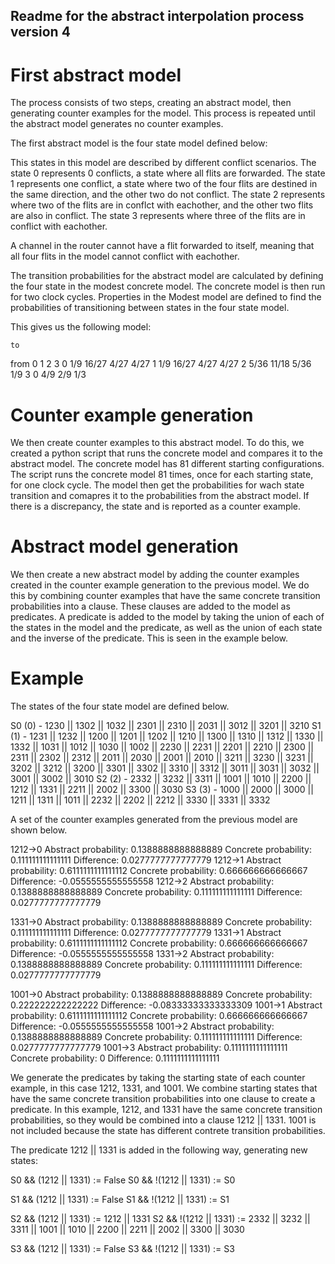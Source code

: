 ## Readme for the abstract interpolation process version 4

# First abstract model

The process consists of two steps, creating an abstract model, then generating counter examples for the model.
This process is repeated until the abstract model generates no counter examples.

The first abstract model is the four state model defined below:

This states in this model are described by different conflict scenarios. 
The state 0 represents 0 conflicts, a state where all flits are forwarded. 
The state 1 represents one conflict, a state where two of the four flits are destined in the same direction, and the other two do not conflict.
The state 2 represents where two of the flits are in conflct with eachother, and the other two flits are also in conflict.
The state 3 represents where three of the flits are in conflict with eachother.

A channel in the router cannot have a flit forwarded to itself, meaning that all four flits in the model cannot conflict with eachother.

The transition probabilities for the abstract model are calculated by defining the four state in the modest concrete model. The concrete model is then run for two clock cycles. Properties in the Modest model are defined to find the probabilities of transitioning between states in the four state model.

This gives us the following model:

	to
from	0	1	2	3
0	1/9	16/27	4/27	4/27
1	1/9	16/27	4/27	4/27
2	5/36	11/18	5/36	1/9
3	0	4/9	2/9	1/3

# Counter example generation

We then create counter examples to this abstract model. To do this, we created a python script that runs the concrete model and compares it to the abstract model. The concrete model has 81 different starting configurations. The script runs the concrete model 81 times, once for each starting state, for one clock cycle. The model then get the probabilities for wach state transition and comapres it to the probabilities from the abstract model. If there is a discrepancy, the state and is reported as a counter example.

# Abstract model generation

We then create a new abstract model by adding the counter examples created in the counter example generation to the previous model. We do this by combining counter examples that have the same concrete transition probabilities into a clause. These clauses are added to the model as predicates. A predicate is added to the model by taking the union of each of the states in the model and the predicate, as well as the union of each state and the inverse of the predicate. This is seen in the example below.

# Example
The states of the four state model are defined below.

S0 (0)	- 1230 || 1302 || 1032 || 2301 || 2310 || 2031 || 3012 || 3201 || 3210
S1 (1)	- 1231 || 1232 || 1200 || 1201 || 1202 || 1210 || 1300 || 1310 || 1312 || 1330 || 1332 || 1031 || 1012 || 1030 || 1002 || 2230 || 2231 || 2201 || 2210 || 2300 || 2311 || 2302 || 2312 || 2011 || 2030 || 2001 || 2010 || 3211 || 3230 || 3231 || 3202 || 3212 || 3200 || 3301 || 3302 || 3310 || 3312 || 3011 || 3031 || 3032 || 3001 || 3002 || 3010
S2 (2)	- 2332 || 3232 || 3311 || 1001 || 1010 || 2200 || 1212 || 1331 || 2211 || 2002 || 3300 || 3030
S3 (3)	- 1000 || 2000 || 3000 || 1211 || 1311 || 1011 || 2232 || 2202 || 2212 || 3330 || 3331 || 3332

A set of the counter examples generated from the previous model are shown below.

1212->0	Abstract probability: 0.1388888888888889	Concrete probability: 0.111111111111111	Difference: 0.0277777777777779
1212->1	Abstract probability: 0.6111111111111112	Concrete probability: 0.666666666666667	Difference: -0.0555555555555558
1212->2	Abstract probability: 0.1388888888888889	Concrete probability: 0.111111111111111	Difference: 0.0277777777777779

1331->0	Abstract probability: 0.1388888888888889	Concrete probability: 0.111111111111111	Difference: 0.0277777777777779
1331->1	Abstract probability: 0.6111111111111112	Concrete probability: 0.666666666666667	Difference: -0.0555555555555558
1331->2	Abstract probability: 0.1388888888888889	Concrete probability: 0.111111111111111	Difference: 0.0277777777777779

1001->0	Abstract probability: 0.1388888888888889	Concrete probability: 0.222222222222222	Difference: -0.08333333333333309
1001->1	Abstract probability: 0.6111111111111112	Concrete probability: 0.666666666666667	Difference: -0.0555555555555558
1001->2	Abstract probability: 0.1388888888888889	Concrete probability: 0.111111111111111	Difference: 0.0277777777777779
1001->3	Abstract probability: 0.1111111111111111	Concrete probability: 0	Difference: 0.1111111111111111

We generate the predicates by taking the starting state of each counter example, in this case 1212, 1331, and 1001. We combine starting states that have the same concrete transition probabilities into one clause to create a predicate. In this example, 1212, and 1331 have the same concrete transition probabilities, so they would be combined into a clause 1212 || 1331. 1001 is not included because the state has different contrete transition probabilities.

The predicate 1212 || 1331 is added in the following way, generating new states:

S0 && (1212 || 1331) := False
S0 && !(1212 || 1331) := S0

S1 && (1212 || 1331) := False
S1 && !(1212 || 1331) := S1

S2 && (1212 || 1331) := 1212 || 1331
S2 && !(1212 || 1331) := 2332 || 3232 || 3311 || 1001 || 1010 || 2200 || 2211 || 2002 || 3300 || 3030


S3 && (1212 || 1331) := False
S3 && !(1212 || 1331) := S3


